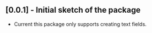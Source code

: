 ## [0.0.1] - Initial sketch of the package

* Current this package only supports creating text fields.
